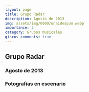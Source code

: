 ```yaml
---
layout: page
title: Grupo Radar
description: Agosto de 2013
img: assets/img/0000/unaideapum.webp
importance: 2
category: Grupos Musicales
giscus_comments: true
---
```


## Grupo Radar
### Agosto de 2013
### Fotografías en escenario
